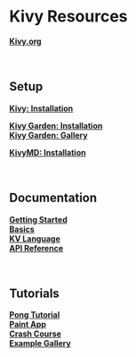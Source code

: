 # Kivy Resources  

[**Kivy.org**](https://kivy.org/#home)  

&nbsp;  

## Setup  

[**Kivy: Installation**](https://kivy.org/docs/installation/installation.html)  

[**Kivy Garden: Installation**](https://kivy.org/docs/api-kivy.garden.html)  
[**Kivy Garden: Gallery**](https://kivy-garden.github.io/gallery.html)  

[**KivyMD: Installation**](https://gitlab.com/kivymd/KivyMD)  

&nbsp;  

## Documentation  

[**Getting Started**](https://kivy.org/docs/gettingstarted/)  
[**Basics**](https://kivy.org/docs/guide/basic.html)  
[**KV Language**](https://kivy.org/docs/guide/lang.html)  
[**API Reference**](https://kivy.org/docs/api-kivy.html)  

&nbsp;  

## Tutorials  

[**Pong Tutorial**](https://kivy.org/docs/tutorials/pong.html)  
[**Paint App**](https://kivy.org/docs/tutorials/firstwidget.html)  
[**Crash Course**](https://kivy.org/docs/tutorials/crashcourse.html)  
[**Example Gallery**](https://kivy.org/docs/examples/gallery.html)  

